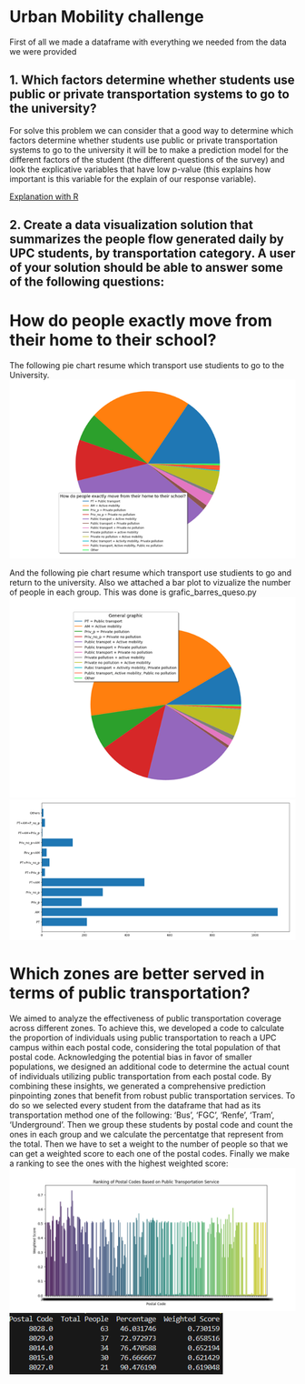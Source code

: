 # Urban Mobility challenge
First of all we made a dataframe with everything we needed from the data we were provided
## 1. Which factors determine whether students use public or private transportation systems to go to the university?
For solve this problem we can consider that a good way to determine which factors determine whether students use public or private transportation systems to go to the university it will be to make a prediction model for the different factors of the student (the different questions of the survey) and look the explicative variables that have low p-value (this explains how important is this variable for the explain of our response variable).

[Explanation with R](which-factors-determine-whether-students-use-public-or-private-transportation.pdf)


##  2. Create a data visualization solution that summarizes the people flow generated daily by UPC students, by transportation category. A user of your solution should be able to answer some of the following questions:

# How do people exactly move from their home to their school?
The following pie chart resume which transport use studients to go to the University. 
<img src="howpeoplego.png">

And the following pie chart resume which transport use studients to go and return to the university. Also we attached a bar plot to vizualize the number of people in each group. This was done is grafic_barres_queso.py
<img src="Globalpie.png">
<img src="golbal_barplot.png">

# Which zones are better served in terms of public transportation?

We aimed to analyze the effectiveness of public transportation coverage across different
zones. To achieve this, we developed a code to calculate the proportion of individuals
using public transportation to reach a UPC campus within each postal code, considering
the total population of that postal code. Acknowledging the potential bias in favor of
smaller populations, we designed an additional code to determine the actual count of
individuals utilizing public transportation from each postal code. By combining these
insights, we generated a comprehensive prediction pinpointing zones that benefit from
robust public transportation services.
To do so we selected every student from the dataframe that had as its transportation method one of
the following: ‘Bus’, ‘FGC’, ‘Renfe’, ‘Tram’, ‘Underground’. Then we group these students by postal
code and count the ones in each group and we calculate the percentatge that represent from the total.
Then we have to set a weight to the number of people so that we can get a weighted score to each
one of the postal codes. Finally we make a ranking to see the ones with the highest weighted score:
<img src="Figure_1.png">
<img src="pc.png">



